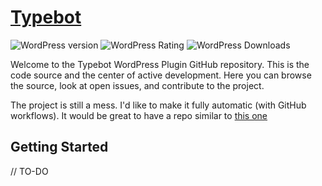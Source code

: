 # [Typebot](https://www.typebot.io 'Typebot')

![WordPress version](https://img.shields.io/wordpress/plugin/v/typebot.svg) ![WordPress Rating](https://img.shields.io/wordpress/plugin/r/typebot.svg) ![WordPress Downloads](https://img.shields.io/wordpress/plugin/dt/typebot.svg)

Welcome to the Typebot WordPress Plugin GitHub repository. This is the code source and the center of active development. Here you can browse the source, look at open issues, and contribute to the project.

The project is still a mess. I'd like to make it fully automatic (with GitHub workflows). It would be great to have a repo similar to [this one](https://github.com/plausible/wordpress)

## Getting Started

// TO-DO
